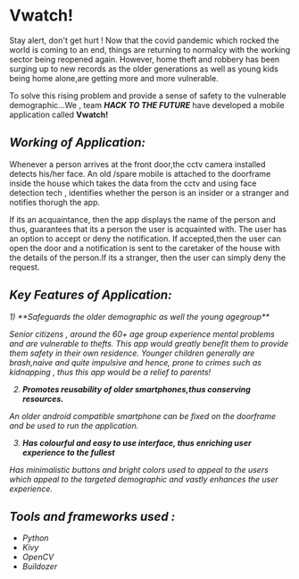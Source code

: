 # Vwatch!

Stay alert, don't get hurt ! Now that the covid pandemic which rocked the world is coming to an end, things are returning to normalcy with the working sector being reopened again.
However, home theft and robbery has been surging up to new records as the older generations as well as young kids being home alone,are getting more and more vulnerable. 

To solve this rising problem and provide a sense of safety to the vulnerable demographic...We , team <B><i>HACK TO THE FUTURE</B></i> have developed a mobile application called <b>Vwatch!</b>

<h2><b><i> Working of Application:</b></i></h2>

Whenever a person arrives at the front door,the cctv camera installed detects his/her face. An old /spare mobile is attached to the doorframe inside the house which takes the data from the cctv and using face detection tech , identifies whether the person is an insider or a stranger and notifies thorugh the app.

If its an acquaintance, then the app displays the name of the person and thus, guarantees that its a person the user is acquainted with. The user has an option to accept or deny the notification. If accepted,then the user can open the door and a notification is sent to the caretaker of the house with the details of the person.If its a stranger, then the user can simply deny the request.

<h2><b><i> Key Features of Application: </b></u></h2>
1) **Safeguards the older demographic as well the young agegroup**
    
Senior citizens , around the 60+ age group experience mental problems and are vulnerable to thefts. This app would greatly benefit them to provide them safety in their own residence.
        Younger children generally are brash,naive and quite impulsive and hence, prone to crimes such as kidnapping , thus this app would be a relief to parents!
        
2) **Promotes reusability of older smartphones,thus conserving resources.**

An older android compatible smartphone can be fixed on the doorframe and be used to run the application.  
    
3) **Has colourful and easy to use interface, thus enriching user experience to the fullest**
     
Has minimalistic buttons and bright colors used to appeal to the users which appeal to the targeted demographic and vastly enhances the user experience.       

<h2> Tools and frameworks used : </h2>
    
   <ul>
        <li> Python </li>
    <li> Kivy   </li> 
        <li> OpenCV </li>
        <li> Buildozer </li>
    </ul>
   
